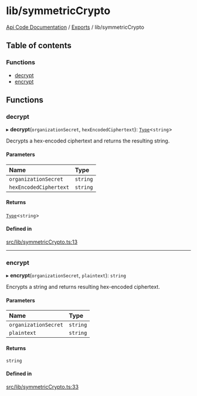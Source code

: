 # lib/symmetricCrypto
 
[Api Code Documentation](../README.md) / [Exports](../modules.md) / lib/symmetricCrypto

## Table of contents

### Functions

- [decrypt](lib_symmetricCrypto.md#decrypt)
- [encrypt](lib_symmetricCrypto.md#encrypt)

## Functions

### decrypt

▸ **decrypt**(`organizationSecret`, `hexEncodedCiphertext`): [`Type`](result.md#type)\<`string`\>

Decrypts a hex-encoded ciphertext and returns the resulting string.

#### Parameters

| Name | Type |
| :------ | :------ |
| `organizationSecret` | `string` |
| `hexEncodedCiphertext` | `string` |

#### Returns

[`Type`](result.md#type)\<`string`\>

#### Defined in

[src/lib/symmetricCrypto.ts:13](https://github.com/openkfw/TruBudget/blob/3b9e793/api/src/lib/symmetricCrypto.ts#L13)

___

### encrypt

▸ **encrypt**(`organizationSecret`, `plaintext`): `string`

Encrypts a string and returns resulting hex-encoded ciphertext.

#### Parameters

| Name | Type |
| :------ | :------ |
| `organizationSecret` | `string` |
| `plaintext` | `string` |

#### Returns

`string`

#### Defined in

[src/lib/symmetricCrypto.ts:33](https://github.com/openkfw/TruBudget/blob/3b9e793/api/src/lib/symmetricCrypto.ts#L33)
